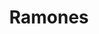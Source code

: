 ---
title: "Ramones"
summary: "American punk rock band formed in 1974 and disbanded in 1996. Hailing from Forest Hills - a neighborhood of Queens, New York City - the original line-up consisted of singer , guitarist , bassist and drummer . After Tommy left the band in early 1978 he was replaced by . He was fired in 1983 and was then replaced by . In 1987, he then left the band and was briefly replaced by Elvis Ramone for two performances before Marky returned in September, 1987. In 1989, Dee Dee left and was replaced by . In 2001, Joey Ramone passed away, a victim of Lymphoma. The following year, Dee Dee died in Los Angeles on June 5th, 2002. Johnny Ramone died in his sleep in Los Angeles on September 15th, 2004. Tommy died 10 years later, on July 11th, 2014, making him the last original member of the Ramones to die. Inducted into Rock And Roll Hall of Fame in 2002 ."
image: "ramones.jpg"
---
